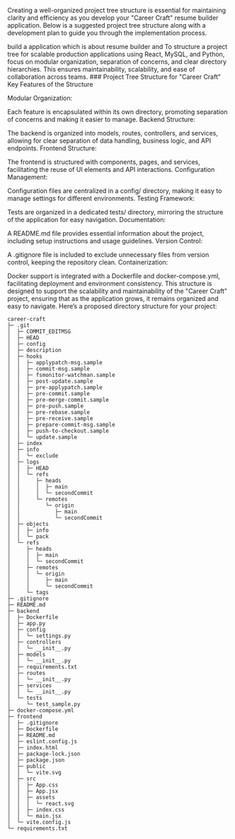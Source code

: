 Creating a well-organized project tree structure is essential for maintaining clarity and efficiency as you develop your "Career Craft" resume builder application. Below is a suggested project tree structure along with a development plan to guide you through the implementation process.

build a application which is about resume builder and To structure a project tree for scalable production applications using React, MySQL, and Python, focus on modular organization, separation of concerns, and clear directory hierarchies. This ensures maintainability, scalability, and ease of collaboration across teams. ### Project Tree Structure for "Career Craft"
Key Features of the Structure

Modular Organization:

Each feature is encapsulated within its own directory, promoting separation of concerns and making it easier to manage.
Backend Structure:

The backend is organized into models, routes, controllers, and services, allowing for clear separation of data handling, business logic, and API endpoints.
Frontend Structure:

The frontend is structured with components, pages, and services, facilitating the reuse of UI elements and API interactions.
Configuration Management:

Configuration files are centralized in a config/ directory, making it easy to manage settings for different environments.
Testing Framework:

Tests are organized in a dedicated tests/ directory, mirroring the structure of the application for easy navigation.
Documentation:

A README.md file provides essential information about the project, including setup instructions and usage guidelines.
Version Control:

A .gitignore file is included to exclude unnecessary files from version control, keeping the repository clean.
Containerization:

Docker support is integrated with a Dockerfile and docker-compose.yml, facilitating deployment and environment consistency.
This structure is designed to support the scalability and maintainability of the "Career Craft" project, ensuring that as the application grows, it remains organized and easy to navigate.
Here’s a proposed directory structure for your project:

```
career-craft
├─ .git
│  ├─ COMMIT_EDITMSG
│  ├─ HEAD
│  ├─ config
│  ├─ description
│  ├─ hooks
│  │  ├─ applypatch-msg.sample
│  │  ├─ commit-msg.sample
│  │  ├─ fsmonitor-watchman.sample
│  │  ├─ post-update.sample
│  │  ├─ pre-applypatch.sample
│  │  ├─ pre-commit.sample
│  │  ├─ pre-merge-commit.sample
│  │  ├─ pre-push.sample
│  │  ├─ pre-rebase.sample
│  │  ├─ pre-receive.sample
│  │  ├─ prepare-commit-msg.sample
│  │  ├─ push-to-checkout.sample
│  │  └─ update.sample
│  ├─ index
│  ├─ info
│  │  └─ exclude
│  ├─ logs
│  │  ├─ HEAD
│  │  └─ refs
│  │     ├─ heads
│  │     │  ├─ main
│  │     │  └─ secondCommit
│  │     └─ remotes
│  │        └─ origin
│  │           ├─ main
│  │           └─ secondCommit
│  ├─ objects
│  │  ├─ info
│  │  └─ pack
│  └─ refs
│     ├─ heads
│     │  ├─ main
│     │  └─ secondCommit
│     ├─ remotes
│     │  └─ origin
│     │     ├─ main
│     │     └─ secondCommit
│     └─ tags
├─ .gitignore
├─ README.md
├─ backend
│  ├─ Dockerfile
│  ├─ app.py
│  ├─ config
│  │  └─ settings.py
│  ├─ controllers
│  │  └─ __init__.py
│  ├─ models
│  │  └─ __init__.py
│  ├─ requirements.txt
│  ├─ routes
│  │  └─ __init__.py
│  ├─ services
│  │  └─ __init__.py
│  └─ tests
│     └─ test_sample.py
├─ docker-compose.yml
├─ frontend
│  ├─ .gitignore
│  ├─ Dockerfile
│  ├─ README.md
│  ├─ eslint.config.js
│  ├─ index.html
│  ├─ package-lock.json
│  ├─ package.json
│  ├─ public
│  │  └─ vite.svg
│  ├─ src
│  │  ├─ App.css
│  │  ├─ App.jsx
│  │  ├─ assets
│  │  │  └─ react.svg
│  │  ├─ index.css
│  │  └─ main.jsx
│  └─ vite.config.js
└─ requirements.txt

```
